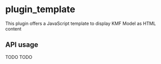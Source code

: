 # plugin_template
This plugin offers a JavaScript template to display KMF Model as HTML content

## API usage

TODO TODO